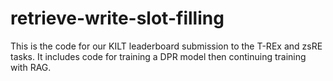 # retrieve-write-slot-filling
This is the code for our KILT leaderboard submission to the T-REx and zsRE tasks.  It includes code for training a DPR model then continuing training with RAG.

